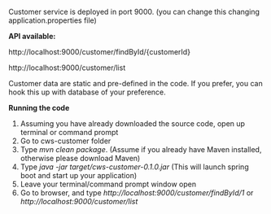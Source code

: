 Customer service is deployed in port 9000. (you can change this changing application.properties file)

<b>API available:</b>

http://localhost:9000/customer/findById/{customerId}

http://localhost:9000/customer/list
 
Customer data are static and pre-defined in the code. If you prefer, you can hook this up with database of your preference.

<b>Running the code</b>

1. Assuming you have already downloaded the source code, open up terminal or command prompt
2. Go to cws-customer folder
3. Type <i>mvn clean package</i>. (Assume if you already have Maven installed, otherwise please download Maven)
4. Type <i>java -jar target/cws-customer-0.1.0.jar</i> (This will launch spring boot and start up your application)
5. Leave your terminal/command prompt window open
6. Go to browser, and type <i>http://localhost:9000/customer/findById/1</i> or <i>http://localhost:9000/customer/list</i>
 

